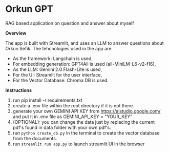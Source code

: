 # Orkun GPT
RAG based application on question and answer about myself

**Overview**

The app is built with Streamlit, and uses an LLM to answer questions about Orkun Sefik. The tehcnologies used in the app are: 

- As the framework: Langchain is used,
- For embedding generation: GPT4All is used (all-MiniLM-L6-v2-f16), 
- As the LLM: Gemini 2.0 Flash-Lite is used, 
- For the UI: Streamlit for the user interface,
- For the Vector Database: Chroma DB is used. 

**Instructions**

1. run pip install -r requirements.txt
2. create a .env file within the root directory if it is not there. 
3. generate your own GEMINI API KEY from https://aistudio.google.com/ and put it in .env file as GEMINI_API_KEY = "YOUR_KEY"
4. (OPTIONAL): you can change the data just by replacing the current pdf's found in data folder with your own pdf's. 
5. run `python create_db.py` in the terminal to create the vector database from the documents.
6. run `streamlit run app.py` to launch streamlit UI in the browser
